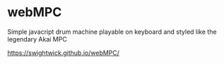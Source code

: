 # webMPC

Simple javacript drum machine playable on keyboard and styled like the legendary Akai MPC

https://swightwick.github.io/webMPC/
